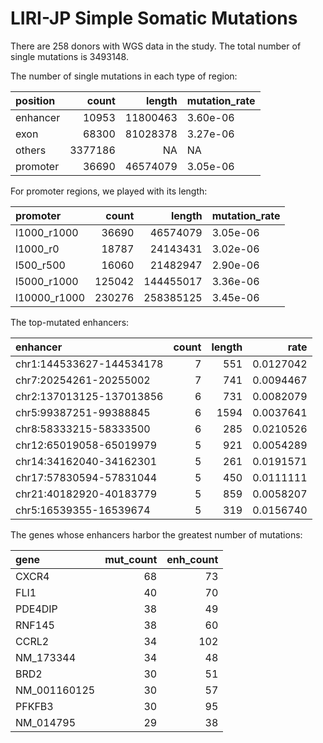 LIRI-JP Simple Somatic Mutations
================

There are 258 donors with WGS data in the study. The total number of
single mutations is 3493148.

The number of single mutations in each type of region:

| position |   count |   length | mutation\_rate |
| :------- | ------: | -------: | :------------- |
| enhancer |   10953 | 11800463 | 3.60e-06       |
| exon     |   68300 | 81028378 | 3.27e-06       |
| others   | 3377186 |       NA | NA             |
| promoter |   36690 | 46574079 | 3.05e-06       |

For promoter regions, we played with its length:

| promoter      |  count |    length | mutation\_rate |
| :------------ | -----: | --------: | :------------- |
| l1000\_r1000  |  36690 |  46574079 | 3.05e-06       |
| l1000\_r0     |  18787 |  24143431 | 3.02e-06       |
| l500\_r500    |  16060 |  21482947 | 2.90e-06       |
| l5000\_r1000  | 125042 | 144455017 | 3.36e-06       |
| l10000\_r1000 | 230276 | 258385125 | 3.45e-06       |

The top-mutated enhancers:

| enhancer                 | count | length |      rate |
| :----------------------- | ----: | -----: | --------: |
| chr1:144533627-144534178 |     7 |    551 | 0.0127042 |
| chr7:20254261-20255002   |     7 |    741 | 0.0094467 |
| chr2:137013125-137013856 |     6 |    731 | 0.0082079 |
| chr5:99387251-99388845   |     6 |   1594 | 0.0037641 |
| chr8:58333215-58333500   |     6 |    285 | 0.0210526 |
| chr12:65019058-65019979  |     5 |    921 | 0.0054289 |
| chr14:34162040-34162301  |     5 |    261 | 0.0191571 |
| chr17:57830594-57831044  |     5 |    450 | 0.0111111 |
| chr21:40182920-40183779  |     5 |    859 | 0.0058207 |
| chr5:16539355-16539674   |     5 |    319 | 0.0156740 |

The genes whose enhancers harbor the greatest number of mutations:

| gene          | mut\_count | enh\_count |
| :------------ | ---------: | ---------: |
| CXCR4         |         68 |         73 |
| FLI1          |         40 |         70 |
| PDE4DIP       |         38 |         49 |
| RNF145        |         38 |         60 |
| CCRL2         |         34 |        102 |
| NM\_173344    |         34 |         48 |
| BRD2          |         30 |         51 |
| NM\_001160125 |         30 |         57 |
| PFKFB3        |         30 |         95 |
| NM\_014795    |         29 |         38 |
